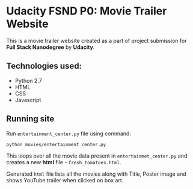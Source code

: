 # Udacity FSND P0: Movie Trailer Website

This is a movie trailer website created as a part of project submission for
**Full Stack Nanodegree** by **Udacity**.

## Technologies used:

* Python 2.7
* HTML
* CSS
* Javascript

## Running site

Run `entertainment_center.py` file using command:
```
python movies/entertainment_center.py
```

This loops over all the movie data present in `entertainmet_center.py` and creates a new **html**
file - `fresh_tomatoes.html`.

Generated `html` file lists all the movies along with Title, Poster image and shows YouTube trailer
when clicked on box art.
